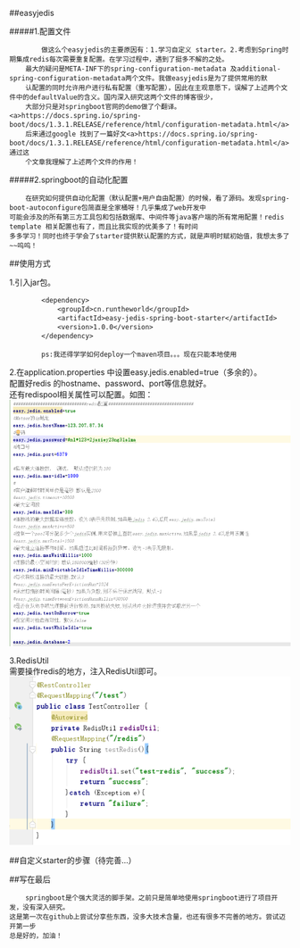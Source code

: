 ##easyjedis

#####1.配置文件

            做这么个easyjedis的主要原因有：1.学习自定义 starter。2.考虑到Spring时期集成redis每次需要重复配置。在学习过程中，遇到了挺多不解的之处。
        最大的疑问是META-INF下的spring-configuration-metadata 及additional-spring-configuration-metadata两个文件。我做easyjedis是为了提供常用的默
        认配置的同时允许用户进行私有配置（重写配置），因此在主观意愿下，误解了上述两个文件中的defaultValue的含义。国内深入研究这两个文件的博客很少，
        大部分只是对springboot官网的demo做了个翻译。<a>https://docs.spring.io/spring-boot/docs/1.3.1.RELEASE/reference/html/configuration-metadata.html</a>
        后来通过google 找到了一篇好文<a>https://docs.spring.io/spring-boot/docs/1.3.1.RELEASE/reference/html/configuration-metadata.html</a> 通过这
        个文章我理解了上述两个文件的作用！
    
#####2.springboot的自动化配置

        在研究如何提供自动化配置（默认配置+用户自由配置）的时候，看了源码。发现spring-boot-autoconfigure包简直是全家桶呀！几乎集成了web开发中
    可能会涉及的所有第三方工具包和包括数据库、中间件等java客户端的所有常用配置！redis template 相关配置也有了，而且比我实现的优美多了！有时间
    多多学习！同时也终于学会了starter提供默认配置的方式，就是声明时赋初始值，我想太多了~~呜呜！
    
##使用方式

1.引入jar包。

            <dependency>
                <groupId>cn.runtheworld</groupId>
                <artifactId>easy-jedis-spring-boot-starter</artifactId>
                <version>1.0.0</version>
            </dependency>
            
            ps:我还得学学如何deploy一个maven项目。。。现在只能本地使用
            
2.在application.properties 中设置easy.jedis.enabled=true（多余的）。  
配置好redis 的hostname、password、port等信息就好。  
还有redispool相关属性可以配置。如图：
![application.properties](.photos/properties.jpg)

3.RedisUtil  
需要操作redis的地方，注入RedisUtil即可。  
![redisutil](.photos/redisutil.jpg)

##自定义starter的步骤（待完善...）

##写在最后

        springboot是个强大灵活的脚手架。之前只是简单地使用springboot进行了项目开发，没有深入研究。
    这是第一次在github上尝试分享些东西，没多大技术含量，也还有很多不完善的地方。尝试迈开第一步
    总是好的，加油！